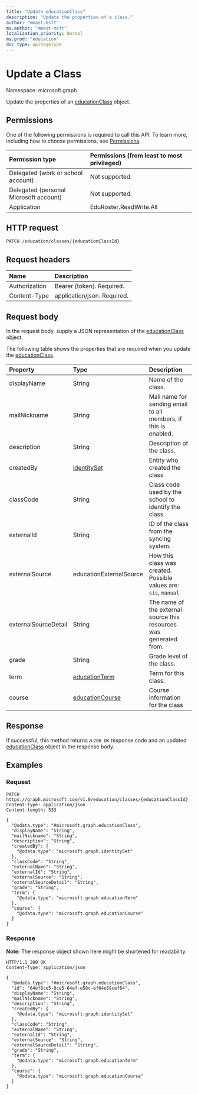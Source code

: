 ```yaml
---
title: "Update educationClass"
description: "Update the properties of a class."
author: "mmast-msft"
ms.author: "mmast-msft"
localization_priority: Normal
ms.prod: "education"
doc_type: apiPageType
---
```


# Update a Class

Namespace: microsoft.graph

Update the properties of an [educationClass](../resources/educationclass.md) object.

## Permissions

One of the following permissions is required to call this API. To learn more, including how to choose permissions, see [Permissions](/graph/permissions-reference).

| Permission type                        | Permissions (from least to most privileged) |
| :------------------------------------- | :------------------------------------------ |
| Delegated (work or school account)     | Not supported.                              |
| Delegated (personal Microsoft account) | Not supported.                              |
| Application                            | EduRoster.ReadWrite.All                     |

## HTTP request

<!-- {
  "blockType": "ignored"
}
-->

```http
PATCH /education/classes/{educationClassId}
```

## Request headers

| Name          | Description                 |
| :------------ | :-------------------------- |
| Authorization | Bearer {token}. Required.   |
| Content-Type  | application/json. Required. |

## Request body

In the request body, supply a JSON representation of the [educationClass](../resources/educationclass.md) object.

The following table shows the properties that are required when you update the [educationClass](../resources/educationclass.md).

| Property             | Type                                               | Description                                                        |
| :------------------- | :------------------------------------------------- | :----------------------------------------------------------------- |
| displayName          | String                                             | Name of the class.                                                 |
| mailNickname         | String                                             | Mail name for sending email to all members, if this is enabled.    |
| description          | String                                             | Description of the class.                                          |
| createdBy            | [identitySet](../resources/identityset.md)         | Entity who created the class                                       |
| classCode            | String                                             | Class code used by the school to identify the class.               |
| externalId           | String                                             | ID of the class from the syncing system.                           |
| externalSource       | educationExternalSource                            | How this class was created. Possible values are: `sis`, `manual`   |
| externalSourceDetail | String                                             | The name of the external source this resources was generated from. |
| grade                | String                                             | Grade level of the class.                                          |
| term                 | [educationTerm](../resources/educationterm.md)     | Term for this class.                                               |
| course               | [educationCourse](../resources/educationcourse.md) | Course information for the class                                   |

## Response

If successful, this method returns a `200 OK` response code and an updated [educationClass](../resources/educationclass.md) object in the response body.

## Examples

### Request

<!-- {
  "blockType": "request",
  "name": "update_educationclass"
}
-->

```http
PATCH https://graph.microsoft.com/v1.0/education/classes/{educationClassId}
Content-Type: application/json
Content-length: 533

{
  "@odata.type": "#microsoft.graph.educationClass",
  "displayName": "String",
  "mailNickname": "String",
  "description": "String",
  "createdBy": {
    "@odata.type": "microsoft.graph.identitySet"
  },
  "classCode": "String",
  "externalName": "String",
  "externalId": "String",
  "externalSource": "String",
  "externalSourceDetail": "String",
  "grade": "String",
  "term": {
    "@odata.type": "microsoft.graph.educationTerm"
  },
  "course": {
    "@odata.type": "microsoft.graph.educationCourse"
  }
}
```

### Response

**Note:** The response object shown here might be shortened for readability.

<!-- {
  "blockType": "response",
  "truncated": true,
  "@odata.type": "microsoft.graph.educationClass"
}
-->

```http
HTTP/1.1 200 OK
Content-Type: application/json

{
  "@odata.type": "#microsoft.graph.educationClass",
  "id": "64ef8ce5-8ce5-64ef-e58c-ef64e58cef64",
  "displayName": "String",
  "mailNickname": "String",
  "description": "String",
  "createdBy": {
    "@odata.type": "microsoft.graph.identitySet"
  },
  "classCode": "String",
  "externalName": "String",
  "externalId": "String",
  "externalSource": "String",
  "externalSourceDetail": "String",
  "grade": "String",
  "term": {
    "@odata.type": "microsoft.graph.educationTerm"
  },
  "course": {
    "@odata.type": "microsoft.graph.educationCourse"
  }
}
```
